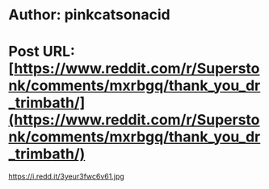 # Author: pinkcatsonacid
# Post URL: [https://www.reddit.com/r/Superstonk/comments/mxrbgq/thank_you_dr_trimbath/](https://www.reddit.com/r/Superstonk/comments/mxrbgq/thank_you_dr_trimbath/)


https://i.redd.it/3yeur3fwc6v61.jpg